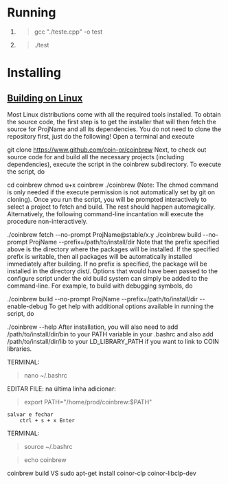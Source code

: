 # Running
1. > gcc "./teste.cpp" -o test
1. > ./test


# Installing
## [Building on Linux](https://github.com/coin-or/COIN-OR-OptimizationSuite#building-on-linux)
Most Linux distributions come with all the required tools installed. To obtain the source code, the first step is to get the installer that will then fetch the source for ProjName and all its dependencies. You do not need to clone the repository first, just do the following! Open a terminal and execute

git clone https://www.github.com/coin-or/coinbrew
Next, to check out source code for and build all the necessary projects (including dependencies), execute the script in the coinbrew subdirectory. To execute the script, do

cd coinbrew
chmod u+x coinbrew
./coinbrew
(Note: The chmod command is only needed if the execute permission is not automatically set by git on cloning). Once you run the script, you will be prompted interactively to select a project to fetch and build. The rest should happen automagically. Alternatively, the following command-line incantation will execute the procedure non-interactively.

./coinbrew fetch --no-prompt ProjName@stable/x.y
./coinbrew build --no-prompt ProjName --prefix=/path/to/install/dir
Note that the prefix specified above is the directory where the packages will be installed. If the specified prefix is writable, then all packages will be automatically installed immediately after building. If no prefix is specified, the package will be installed in the directory dist/. Options that would have been passed to the configure script under the old build system can simply be added to the command-line. For example, to build with debugging symbols, do

./coinbrew build --no-prompt ProjName --prefix=/path/to/install/dir --enable-debug
To get help with additional options available in running the script, do

./coinbrew --help
After installation, you will also need to add /path/to/install/dir/bin to your PATH variable in your .bashrc and also add /path/to/install/dir/lib to your LD_LIBRARY_PATH if you want to link to COIN libraries.

TERMINAL: 
>nano ~/.bashrc

EDITAR FILE: na última linha adicionar:
>export PATH="/home/prod/coinbrew:$PATH"

    salvar e fechar
        ctrl + s + x Enter
TERMINAL: 

> source ~/.bashrc

> echo coinbrew



coinbrew build VS sudo apt-get install  coinor-clp coinor-libclp-dev